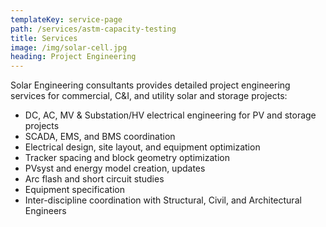 ```yaml
---
templateKey: service-page
path: /services/astm-capacity-testing
title: Services
image: /img/solar-cell.jpg
heading: Project Engineering
---
```

Solar Engineering consultants provides detailed project engineering services for commercial, C&I, and utility solar and storage projects:

* DC, AC, MV & Substation/HV electrical engineering for PV and storage projects
* SCADA, EMS, and BMS coordination
* Electrical design, site layout, and equipment optimization
* Tracker spacing and block geometry optimization
* PVsyst and energy model creation, updates
* Arc flash and short circuit studies
* Equipment specification
* Inter-discipline coordination with Structural, Civil, and Architectural Engineers
